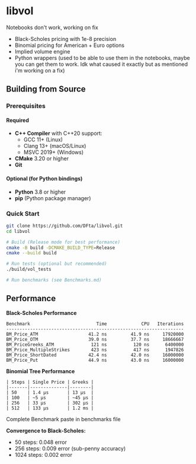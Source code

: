 # libvol

Notebooks don't work, working on fix

- Black-Scholes pricing with 1e-8 precision
- Binomial pricing for American + Euro options
- Implied volume engine
- Python wrappers (used to be able to use them in the notebooks, maybe you can get them to work. Idk what caused it exactly but as mentioned i'm working on a fix)

## Building from Source

### Prerequisites

#### Required
- **C++ Compiler** with C++20 support:
  - GCC 11+ (Linux)
  - Clang 13+ (macOS/Linux)
  - MSVC 2019+ (Windows)
- **CMake** 3.20 or higher
- **Git**

#### Optional (for Python bindings)
- **Python** 3.8 or higher
- **pip** (Python package manager)

### Quick Start
```bash
git clone https://github.com/DFta/libvol.git
cd libvol

# Build (Release mode for best performance)
cmake -B build -DCMAKE_BUILD_TYPE=Release
cmake --build build

# Run tests (optional but recommended)
./build/vol_tests

# Run benchmarks (see Benchmarks.md)
```
## Performance
**Black-Scholes Performance**
```
Benchmark                         Time             CPU   Iterations
-------------------------------------------------------------------
BM_Price_ATM                   41.2 ns         41.9 ns     17920000
BM_Price_OTM                   39.0 ns         37.7 ns     18666667
BM_PriceGreeks_ATM              121 ns          120 ns      6400000
BM_Price_MultipleStrikes        423 ns          417 ns      1947826
BM_Price_ShortDated            42.4 ns         42.0 ns     16000000
BM_Price_Put                   44.9 ns         43.0 ns     16000000
```

**Binomial Tree Performance**
```
| Steps | Single Price | Greeks |
|-------|--------------|--------|
| 50    | 1.4 μs       | 13 μs  |
| 100   | ~5 μs        | ~45 μs |
| 256   | 33 μs        | 302 μs |
| 512   | 133 μs       | 1.2 ms |
```
Complete Benchmark paste in benchmarks file

**Convergence to Black-Scholes:**
- 50 steps: 0.048 error
- 256 steps: 0.009 error (sub-penny accuracy)
- 1024 steps: 0.002 error
